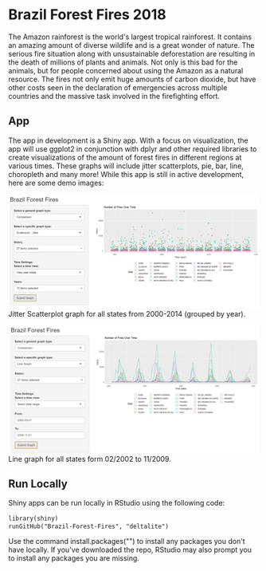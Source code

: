 # Brazil Forest Fires 2018
The Amazon rainforest is the world's largest tropical rainforest. It contains an amazing amount of  diverse wildlife and is a great wonder of nature. The serious fire situation along with unsustainable deforestation are resulting in the death of millions of plants and animals. Not only is this bad for the animals, but for people concerned about using the Amazon as a natural resource. The fires not only emit huge amounts of carbon dioxide, but have other costs seen in the declaration of emergencies across multiple countries and the massive task involved in the firefighting effort.

## App
The app in development is a Shiny app. With a focus on visualization, the app will use ggplot2 in conjunction with dplyr and other required libraries to create visualizations of the amount of forest fires in different regions at various times. These graphs will include jitter scatterplots, pie, bar, line, choropleth and many more! While this app is still in active development, here are some demo images:


![Jitter graph demo](images/jitter_graph_demo.PNG)
Jitter Scatterplot graph for all states from 2000-2014 (grouped by year).

![Line graph demo](images/line_graph_demo.PNG)
Line graph for all states form 02/2002 to 11/2009.

## Run Locally
Shiny apps can be run locally in RStudio using the following code:

```
library(shiny)
runGitHub("Brazil-Forest-Fires", "deltalite")
```

Use the command install.packages("<package name>") to install any packages you don't have locally. If you've downloaded the repo, RStudio may also prompt you to install any packages you are missing. 